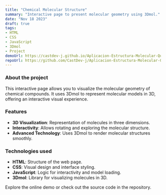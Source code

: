 ```yaml
---
title: "Chemical Molecular Structure"
summary: "Interactive page to present molecular geometry using 3Dmol."
date: "Nov 18 2023"
draft: true
tags:
- HTML
- CSS
- JavaScript
- 3Dmol
- Project
demoUrl: https://castdev-j.github.io/Aplicacion-Estructura-Molecular-Quimica/
repoUrl: https://github.com/CastDev-j/Aplicacion-Estructura-Molecular-Quimica
---
```


### About the project  
This interactive page allows you to visualize the molecular geometry of chemical compounds. It uses 3Dmol to represent molecular models in 3D, offering an interactive visual experience.

### Features  
- **3D Visualization**: Representation of molecules in three dimensions.  
- **Interactivity**: Allows rotating and exploring the molecular structure.  
- **Advanced Technology**: Uses 3Dmol to render molecular structures smoothly.

### Technologies used  
- **HTML**: Structure of the web page.  
- **CSS**: Visual design and interface styling.  
- **JavaScript**: Logic for interactivity and model loading.  
- **3Dmol**: Library for visualizing molecules in 3D.  

Explore the online demo or check out the source code in the repository.
